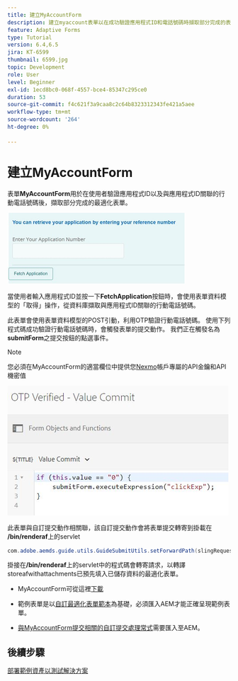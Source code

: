 ```yaml
---
title: 建立MyAccountForm
description: 建立myaccount表單以在成功驗證應用程式ID和電話號碼時擷取部分完成的表單。
feature: Adaptive Forms
type: Tutorial
version: 6.4,6.5
jira: KT-6599
thumbnail: 6599.jpg
topic: Development
role: User
level: Beginner
exl-id: 1ecd8bc0-068f-4557-bce4-85347c295ce0
duration: 53
source-git-commit: f4c621f3a9caa8c2c64b8323312343fe421a5aee
workflow-type: tm+mt
source-wordcount: '264'
ht-degree: 0%

---
```


# 建立MyAccountForm

表單&#x200B;**MyAccountForm**&#x200B;用於在使用者驗證應用程式ID以及與應用程式ID關聯的行動電話號碼後，擷取部分完成的最適化表單。

![我的帳戶表單](assets/6599.JPG)

當使用者輸入應用程式ID並按一下&#x200B;**FetchApplication**&#x200B;按鈕時，會使用表單資料模型的「取得」操作，從資料庫擷取與應用程式ID關聯的行動電話號碼。

此表單會使用表單資料模型的POST引動，利用OTP驗證行動電話號碼。 使用下列程式碼成功驗證行動電話號碼時，會觸發表單的提交動作。 我們正在觸發名為&#x200B;**submitForm**&#x200B;之提交按鈕的點選事件。

>[!NOTE]
> 您必須在MyAccountForm的適當欄位中提供您[Nexmo](https://dashboard.nexmo.com/)帳戶專屬的API金鑰和API機密值

![觸發器提交](assets/trigger-submit.JPG)



此表單與自訂提交動作相關聯，該自訂提交動作會將表單提交轉寄到掛載在&#x200B;**/bin/renderaf**&#x200B;上的servlet

```java
com.adobe.aemds.guide.utils.GuideSubmitUtils.setForwardPath(slingRequest,"/bin/renderaf",null,null);
```

掛接在&#x200B;**/bin/renderaf**&#x200B;上的servlet中的程式碼會轉寄請求，以轉譯storeafwithattachments已預先填入已儲存資料的最適化表單。


* MyAccountForm可從這裡[下載](assets/my-account-form.zip)

* 範例表單是以[自訂最適化表單範本](assets/custom-template-with-page-component.zip)為基礎，必須匯入AEM才能正確呈現範例表單。

* [與MyAccountForm提交相關的自訂提交處理常式](assets/custom-submit-my-account-form.zip)需要匯入至AEM。

## 後續步驟

[部署範例資產以測試解決方案](./deploy-this-sample.md)
